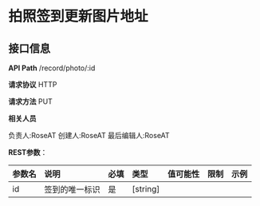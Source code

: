 # 拍照签到更新图片地址
## 接口信息

**API Path**
/record/photo/:id

**请求协议**
HTTP

**请求方法**
PUT

**相关人员**

负责人:RoseAT
创建人:RoseAT
最后编辑人:RoseAT


**REST参数**：

| 参数名  | 说明 | 必填 | 类型 | 值可能性 | 限制 | 示例 |
| :------------ | :------------ | :------------ | :------------ | :------------ | :------------ | :------------ |
|id|签到的唯一标识|是|[string]| || |

